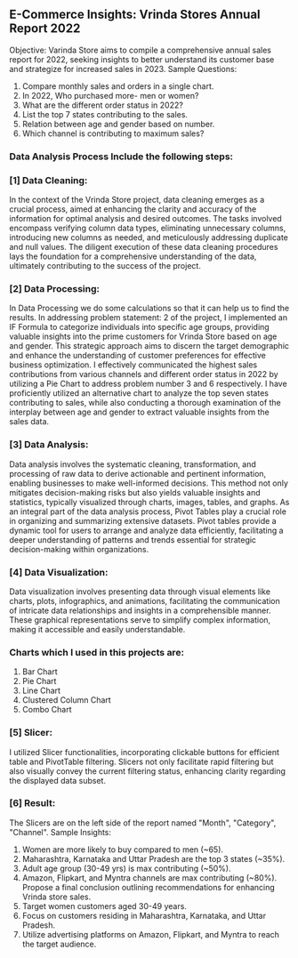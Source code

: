 ## E-Commerce Insights: Vrinda Stores Annual Report 2022
Objective:
Varinda Store aims to compile a comprehensive annual sales report for 2022, seeking insights to better understand its customer base and strategize for increased sales in 2023.
Sample Questions:
1.	Compare monthly sales and orders in a single chart.
2.	In 2022, Who purchased more- men or women?
3.	What are the different order status in 2022?
4.	List the top 7 states contributing to the sales.
5.	Relation between age and gender based on number.
6.	Which channel is contributing to maximum sales?
### Data Analysis Process Include the following steps:
### [1] Data Cleaning:

In the context of the Vrinda Store project, data cleaning emerges as a crucial process, aimed at enhancing the clarity and accuracy of the information for optimal analysis and desired outcomes. The tasks involved encompass verifying column data types, eliminating unnecessary columns, introducing new columns as needed, and meticulously addressing duplicate and null values. The diligent execution of these data cleaning procedures lays the foundation for a comprehensive understanding of the data, ultimately contributing to the success of the project.
### [2] Data Processing:
In Data Processing we do some calculations so that it can help us to find the results. In addressing problem statement: 2 of the project, I implemented an IF Formula to categorize individuals into specific age groups, providing valuable insights into the prime customers for Vrinda Store based on age and gender. This strategic approach aims to discern the target demographic and enhance the understanding of customer preferences for effective business optimization.
I effectively communicated the highest sales contributions from various channels and different order status in 2022 by utilizing a Pie Chart to address problem number 3 and 6 respectively. I have proficiently utilized an alternative chart to analyze the top seven states contributing to sales, while also conducting a thorough examination of the interplay between age and gender to extract valuable insights from the sales data.
### [3] Data Analysis:
Data analysis involves the systematic cleaning, transformation, and processing of raw data to derive actionable and pertinent information, enabling businesses to make well-informed decisions. This method not only mitigates decision-making risks but also yields valuable insights and statistics, typically visualized through charts, images, tables, and graphs. As an integral part of the data analysis process, Pivot Tables play a crucial role in organizing and summarizing extensive datasets. Pivot tables provide a dynamic tool for users to arrange and analyze data efficiently, facilitating a deeper understanding of patterns and trends essential for strategic decision-making within organizations.
### [4] Data Visualization:
Data visualization involves presenting data through visual elements like charts, plots, infographics, and animations, facilitating the communication of intricate data relationships and insights in a comprehensible manner. These graphical representations serve to simplify complex information, making it accessible and easily understandable.

### Charts which I used in this projects are:
1.	Bar Chart
2.	Pie Chart
3.	Line Chart
4.	Clustered Column Chart
5.	Combo Chart
### [5] Slicer:
I utilized Slicer functionalities, incorporating clickable buttons for efficient table and PivotTable filtering. Slicers not only facilitate rapid filtering but also visually convey the current filtering status, enhancing clarity regarding the displayed data subset.
### [6] Result:
The Slicers are on the left side of the report named "Month", "Category", "Channel".
Sample Insights:
1.	Women are more likely to buy compared to men (~65).
2.	Maharashtra, Karnataka and Uttar Pradesh are the top 3 states (~35%).
3.	Adult age group (30-49 yrs) is max contributing (~50%).
4.	Amazon, Flipkart, and Myntra channels are max contributing (~80%).
Propose a final conclusion outlining recommendations for enhancing Vrinda store sales.
1.	Target women customers aged 30-49 years.
2.	Focus on customers residing in Maharashtra, Karnataka, and Uttar Pradesh.
3.	Utilize advertising platforms on Amazon, Flipkart, and Myntra to reach the target audience.


